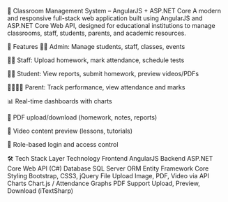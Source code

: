 🏫 Classroom Management System – AngularJS + ASP.NET Core
A modern and responsive full-stack web application built using AngularJS and ASP.NET Core Web API, designed for educational institutions to manage classrooms, staff, students, parents, and academic resources.

🚀 Features
👨‍💼 Admin: Manage students, staff, classes, events

👩‍🏫 Staff: Upload homework, mark attendance, schedule tests

👨‍🎓 Student: View reports, submit homework, preview videos/PDFs

👨‍👩‍👧‍👦 Parent: Track performance, view attendance and marks

📊 Real-time dashboards with charts

📄 PDF upload/download (homework, notes, reports)

🎥 Video content preview (lessons, tutorials)

🔐 Role-based login and access control

🛠 Tech Stack
Layer	Technology
Frontend	AngularJS
Backend	ASP.NET Core Web API (C#)
Database	SQL Server
ORM	Entity Framework Core
Styling	Bootstrap, CSS3, jQuery
File Upload	Image, PDF, Video via API
Charts	Chart.js / Attendance Graphs
PDF Support	Upload, Preview, Download (iTextSharp)

